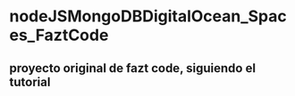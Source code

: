 # nodeJSMongoDBDigitalOcean_Spaces_FaztCode

## proyecto original de fazt code, siguiendo el tutorial 

